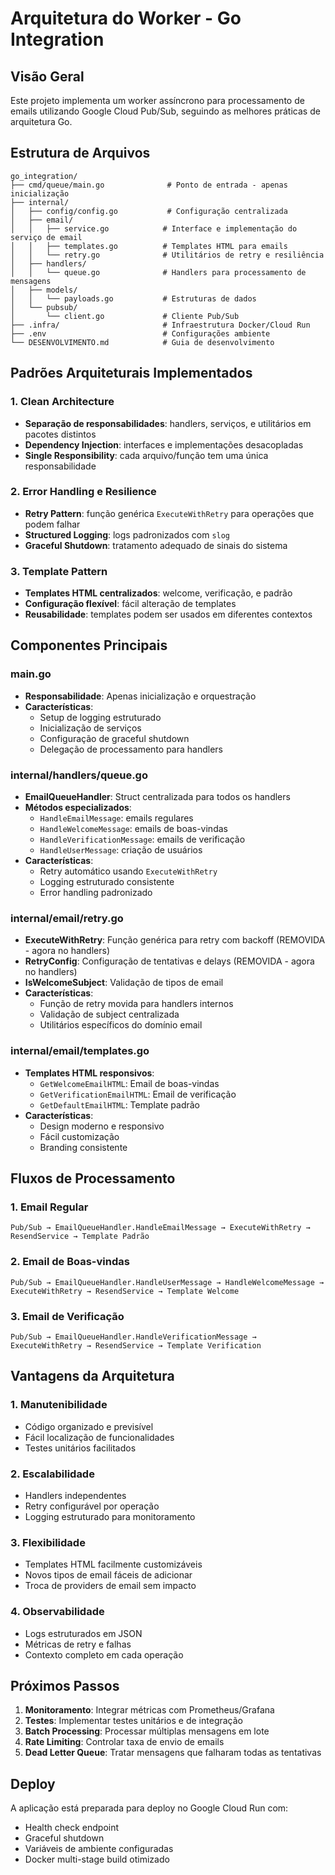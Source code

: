 # Arquitetura do Worker - Go Integration

## Visão Geral

Este projeto implementa um worker assíncrono para processamento de emails utilizando Google Cloud Pub/Sub, seguindo as melhores práticas de arquitetura Go.

## Estrutura de Arquivos

```
go_integration/
├── cmd/queue/main.go              # Ponto de entrada - apenas inicialização
├── internal/
│   ├── config/config.go           # Configuração centralizada
│   ├── email/
│   │   ├── service.go            # Interface e implementação do serviço de email
│   │   ├── templates.go          # Templates HTML para emails
│   │   └── retry.go              # Utilitários de retry e resiliência
│   ├── handlers/
│   │   └── queue.go              # Handlers para processamento de mensagens
│   ├── models/
│   │   └── payloads.go           # Estruturas de dados
│   └── pubsub/
│       └── client.go             # Cliente Pub/Sub
├── .infra/                       # Infraestrutura Docker/Cloud Run
├── .env                          # Configurações ambiente
└── DESENVOLVIMENTO.md            # Guia de desenvolvimento
```

## Padrões Arquiteturais Implementados

### 1. Clean Architecture
- **Separação de responsabilidades**: handlers, serviços, e utilitários em pacotes distintos
- **Dependency Injection**: interfaces e implementações desacopladas
- **Single Responsibility**: cada arquivo/função tem uma única responsabilidade

### 2. Error Handling e Resilience
- **Retry Pattern**: função genérica `ExecuteWithRetry` para operações que podem falhar
- **Structured Logging**: logs padronizados com `slog`
- **Graceful Shutdown**: tratamento adequado de sinais do sistema

### 3. Template Pattern
- **Templates HTML centralizados**: welcome, verificação, e padrão
- **Configuração flexível**: fácil alteração de templates
- **Reusabilidade**: templates podem ser usados em diferentes contextos

## Componentes Principais

### main.go
- **Responsabilidade**: Apenas inicialização e orquestração
- **Características**:
  - Setup de logging estruturado
  - Inicialização de serviços
  - Configuração de graceful shutdown
  - Delegação de processamento para handlers

### internal/handlers/queue.go
- **EmailQueueHandler**: Struct centralizada para todos os handlers
- **Métodos especializados**:
  - `HandleEmailMessage`: emails regulares
  - `HandleWelcomeMessage`: emails de boas-vindas
  - `HandleVerificationMessage`: emails de verificação
  - `HandleUserMessage`: criação de usuários
- **Características**:
  - Retry automático usando `ExecuteWithRetry`
  - Logging estruturado consistente
  - Error handling padronizado

### internal/email/retry.go
- **ExecuteWithRetry**: Função genérica para retry com backoff (REMOVIDA - agora no handlers)
- **RetryConfig**: Configuração de tentativas e delays (REMOVIDA - agora no handlers)
- **IsWelcomeSubject**: Validação de tipos de email
- **Características**:
  - Função de retry movida para handlers internos
  - Validação de subject centralizada
  - Utilitários específicos do domínio email

### internal/email/templates.go
- **Templates HTML responsivos**:
  - `GetWelcomeEmailHTML`: Email de boas-vindas
  - `GetVerificationEmailHTML`: Email de verificação
  - `GetDefaultEmailHTML`: Template padrão
- **Características**:
  - Design moderno e responsivo
  - Fácil customização
  - Branding consistente

## Fluxos de Processamento

### 1. Email Regular
```
Pub/Sub → EmailQueueHandler.HandleEmailMessage → ExecuteWithRetry → ResendService → Template Padrão
```

### 2. Email de Boas-vindas
```
Pub/Sub → EmailQueueHandler.HandleUserMessage → HandleWelcomeMessage → ExecuteWithRetry → ResendService → Template Welcome
```

### 3. Email de Verificação
```
Pub/Sub → EmailQueueHandler.HandleVerificationMessage → ExecuteWithRetry → ResendService → Template Verification
```

## Vantagens da Arquitetura

### 1. Manutenibilidade
- Código organizado e previsível
- Fácil localização de funcionalidades
- Testes unitários facilitados

### 2. Escalabilidade
- Handlers independentes
- Retry configurável por operação
- Logging estruturado para monitoramento

### 3. Flexibilidade
- Templates HTML facilmente customizáveis
- Novos tipos de email fáceis de adicionar
- Troca de providers de email sem impacto

### 4. Observabilidade
- Logs estruturados em JSON
- Métricas de retry e falhas
- Contexto completo em cada operação

## Próximos Passos

1. **Monitoramento**: Integrar métricas com Prometheus/Grafana
2. **Testes**: Implementar testes unitários e de integração
3. **Batch Processing**: Processar múltiplas mensagens em lote
4. **Rate Limiting**: Controlar taxa de envio de emails
5. **Dead Letter Queue**: Tratar mensagens que falharam todas as tentativas

## Deploy

A aplicação está preparada para deploy no Google Cloud Run com:
- Health check endpoint
- Graceful shutdown
- Variáveis de ambiente configuradas
- Docker multi-stage build otimizado
